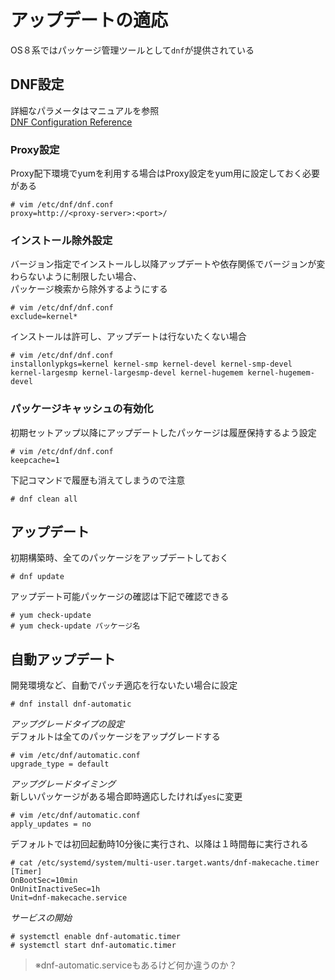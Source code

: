 # アップデートの適応
OS８系ではパッケージ管理ツールとして`dnf`が提供されている  

## DNF設定
詳細なパラメータはマニュアルを参照  
<i class="fas fa-external-link-alt"></i> [DNF Configuration Reference](https://dnf.readthedocs.io/en/latest/conf_ref.html#installonlypkgs-label)  

### Proxy設定
Proxy配下環境でyumを利用する場合はProxy設定をyum用に設定しておく必要がある  

```
# vim /etc/dnf/dnf.conf
proxy=http://<proxy-server>:<port>/
```

### インストール除外設定  
バージョン指定でインストールし以降アップデートや依存関係でバージョンが変わらないように制限したい場合、  
パッケージ検索から除外するようにする  

```
# vim /etc/dnf/dnf.conf
exclude=kernel*
```

インストールは許可し、アップデートは行ないたくない場合  

```
# vim /etc/dnf/dnf.conf
installonlypkgs=kernel kernel-smp kernel-devel kernel-smp-devel kernel-largesmp kernel-largesmp-devel kernel-hugemem kernel-hugemem-devel
```

### パッケージキャッシュの有効化
初期セットアップ以降にアップデートしたパッケージは履歴保持するよう設定  

```
# vim /etc/dnf/dnf.conf
keepcache=1
```

下記コマンドで履歴も消えてしまうので注意  

```
# dnf clean all
```

## アップデート  
初期構築時、全てのパッケージをアップデートしておく  

```
# dnf update
```

アップデート可能パッケージの確認は下記で確認できる  

```
# yum check-update
# yum check-update パッケージ名
```

## 自動アップデート
開発環境など、自動でパッチ適応を行ないたい場合に設定  

```
# dnf install dnf-automatic
```

<i class="fas fa-check-circle">アップグレードタイプの設定</i>  
デフォルトは全てのパッケージをアップグレードする  

```
# vim /etc/dnf/automatic.conf
upgrade_type = default
```

<i class="fas fa-check-circle">アップグレードタイミング</i>  
新しいパッケージがある場合即時適応したければ`yes`に変更  

```
# vim /etc/dnf/automatic.conf
apply_updates = no
```

デフォルトでは初回起動時10分後に実行され、以降は１時間毎に実行される  

```
# cat /etc/systemd/system/multi-user.target.wants/dnf-makecache.timer
[Timer]
OnBootSec=10min
OnUnitInactiveSec=1h
Unit=dnf-makecache.service
```

<i class="fas fa-check-circle">サービスの開始</i>  

```
# systemctl enable dnf-automatic.timer
# systemctl start dnf-automatic.timer
```

> ※dnf-automatic.serviceもあるけど何か違うのか？  
